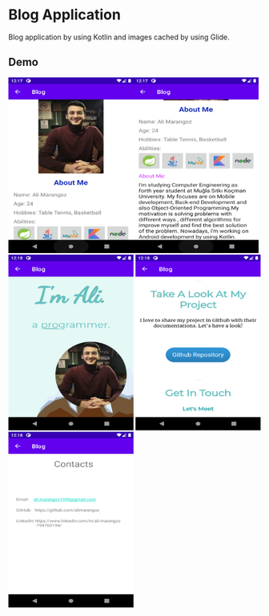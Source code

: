 # Blog Application

Blog application by using Kotlin and images cached by using Glide.

## Demo

<img src="app/aboutme1.png" alt= “AboutMe-1” width="250px" height="350px"><img src="app/aboutme2.png" alt= “AboutMe-1” width="250px" height="350px"> <br>
<img src="app/b1.png" alt= “AboutMe-1” width="250px" height="350px">
<img src="app/b2.png" alt= “AboutMe-1” width="250px" height="350px"> <br>
<img src="app/c.png" alt= “AboutMe-1” width="250px" height="350px">
